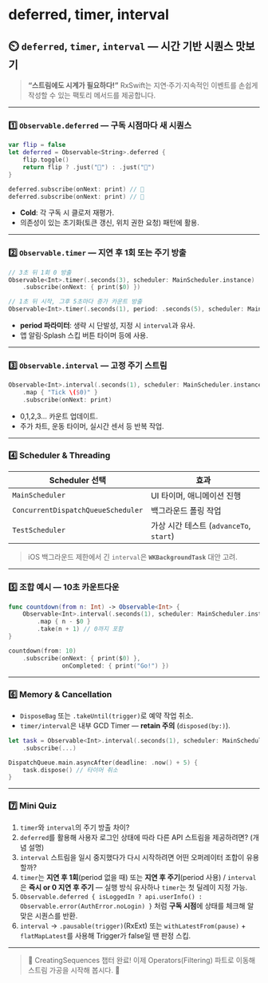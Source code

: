 # deferred, timer, interval

## ⏲️ `deferred`, `timer`, `interval` — 시간 기반 시퀀스 맛보기

> **“스트림에도 시계가 필요하다!”** RxSwift는 지연·주기·지속적인 이벤트를 손쉽게 작성할 수 있는 팩토리 메서드를 제공합니다.

***

### 1️⃣ `Observable.deferred` — 구독 시점마다 새 시퀀스

```swift
var flip = false
let deferred = Observable<String>.deferred {
    flip.toggle()
    return flip ? .just("🔴") : .just("🔵")
}

deferred.subscribe(onNext: print) // 🔴
deferred.subscribe(onNext: print) // 🔵
```

* **Cold**: 각 구독 시 클로저 재평가.
* 의존성이 있는 초기화(토큰 갱신, 위치 권한 요청) 패턴에 활용.

***

### 2️⃣ `Observable.timer` — 지연 후 1회 또는 주기 방출

```swift
// 3초 뒤 1회 0 방출
Observable<Int>.timer(.seconds(3), scheduler: MainScheduler.instance)
    .subscribe(onNext: { print($0) })

// 1초 뒤 시작, 그후 5초마다 증가 카운트 방출
Observable<Int>.timer(.seconds(1), period: .seconds(5), scheduler: MainScheduler.instance)
```

* **period 파라미터**: 생략 시 단발성, 지정 시 `interval`과 유사.
* 앱 알림·Splash 스킵 버튼 타이머 등에 사용.

***

### 3️⃣ `Observable.interval` — 고정 주기 스트림

```swift
Observable<Int>.interval(.seconds(1), scheduler: MainScheduler.instance)
    .map { "Tick \($0)" }
    .subscribe(onNext: print)
```

* 0,1,2,3… 카운트 업데이트.
* 주가 차트, 운동 타이머, 실시간 센서 등 반복 작업.

***

### 4️⃣ Scheduler & Threading

| Scheduler 선택                       | 효과                               |
| ---------------------------------- | -------------------------------- |
| `MainScheduler`                    | UI 타이머, 애니메이션 진행                 |
| `ConcurrentDispatchQueueScheduler` | 백그라운드 폴링 작업                      |
| `TestScheduler`                    | 가상 시간 테스트 (`advanceTo`, `start`) |

> iOS 백그라운드 제한에서 긴 `interval`은 **`WKBackgroundTask`** 대안 고려.

***

### 5️⃣ 조합 예시 — 10초 카운트다운

```swift
func countdown(from n: Int) -> Observable<Int> {
    Observable<Int>.interval(.seconds(1), scheduler: MainScheduler.instance)
        .map { n - $0 }
        .take(n + 1) // 0까지 포함
}

countdown(from: 10)
    .subscribe(onNext: { print($0) },
               onCompleted: { print("Go!") })
```

***

### 6️⃣ Memory & Cancellation

* `DisposeBag` 또는 `.takeUntil(trigger)`로 예약 작업 취소.
* `timer/interval`은 내부 GCD Timer — **retain 주의** (`disposed(by:)`).

```swift
let task = Observable<Int>.interval(.seconds(1), scheduler: MainScheduler.instance)
    .subscribe(...)

DispatchQueue.main.asyncAfter(deadline: .now() + 5) {
    task.dispose() // 타이머 취소
}
```

***

### 7️⃣ Mini Quiz

1. `timer`와 `interval`의 주기 방출 차이?
2. `deferred`를 활용해 사용자 로그인 상태에 따라 다른 API 스트림을 제공하려면? (개념 설명)
3. `interval` 스트림을 일시 중지했다가 다시 시작하려면 어떤 오퍼레이터 조합이 유용할까?
4. `timer`는 **지연 후 1회**(period 없을 때) 또는 **지연 후 주기**(period 사용) / `interval`은 **즉시 or 0 지연 후 주기** — 실행 방식 유사하나 `timer`는 첫 딜레이 지정 가능.
5. `Observable.deferred { isLoggedIn ? api.userInfo() : Observable.error(AuthError.noLogin) }` 처럼 **구독 시점**에 상태를 체크해 알맞은 시퀀스를 반환.
6. `interval` → `.pausable(trigger)`(RxExt) 또는 `withLatestFrom(pause)` + `flatMapLatest`를 사용해 Trigger가 false일 땐 판정 스킵.

***

> 🎉 CreatingSequences 챕터 완료! 이제 Operators(Filtering) 파트로 이동해 스트림 가공을 시작해 봅시다. 🚀
